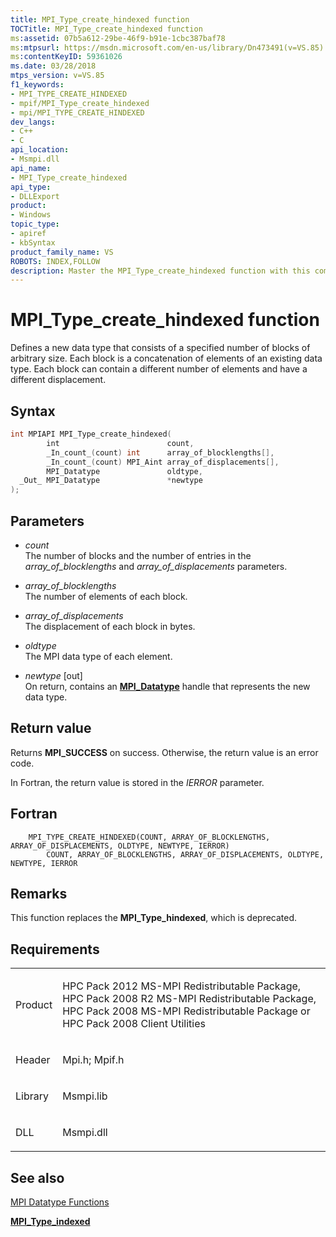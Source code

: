 ```yaml
---
title: MPI_Type_create_hindexed function
TOCTitle: MPI_Type_create_hindexed function
ms:assetid: 07b5a612-29be-46f9-b91e-1cbc387baf78
ms:mtpsurl: https://msdn.microsoft.com/en-us/library/Dn473491(v=VS.85)
ms:contentKeyID: 59361026
ms.date: 03/28/2018
mtps_version: v=VS.85
f1_keywords:
- MPI_TYPE_CREATE_HINDEXED
- mpif/MPI_Type_create_hindexed
- mpi/MPI_TYPE_CREATE_HINDEXED
dev_langs:
- C++
- C
api_location:
- Msmpi.dll
api_name:
- MPI_Type_create_hindexed
api_type:
- DLLExport
product:
- Windows
topic_type:
- apiref
- kbSyntax
product_family_name: VS
ROBOTS: INDEX,FOLLOW
description: Master the MPI_Type_create_hindexed function with this comprehensive guide. Learn about its syntax, parameters, and usage in data block creation.
---
```


# MPI\_Type\_create\_hindexed function

Defines a new data type that consists of a specified number of blocks of arbitrary size. Each block is a concatenation of elements of an existing data type. Each block can contain a different number of elements and have a different displacement.

## Syntax

``` c++
int MPIAPI MPI_Type_create_hindexed(
        int                        count,
        _In_count_(count) int      array_of_blocklengths[],
        _In_count_(count) MPI_Aint array_of_displacements[],
        MPI_Datatype               oldtype,
  _Out_ MPI_Datatype               *newtype
);
```

## Parameters

  - *count*  
    The number of blocks and the number of entries in the *array\_of\_blocklengths* and *array\_of\_displacements* parameters.

  - *array\_of\_blocklengths*  
    The number of elements of each block.

  - *array\_of\_displacements*  
    The displacement of each block in bytes.

  - *oldtype*  
    The MPI data type of each element.

  - *newtype* \[out\]  
    On return, contains an [**MPI\_Datatype**](mpi-datatype-enumeration.md) handle that represents the new data type.

## Return value

Returns **MPI\_SUCCESS** on success. Otherwise, the return value is an error code.

In Fortran, the return value is stored in the *IERROR* parameter.

## Fortran

``` FORTRAN
    MPI_TYPE_CREATE_HINDEXED(COUNT, ARRAY_OF_BLOCKLENGTHS, ARRAY_OF_DISPLACEMENTS, OLDTYPE, NEWTYPE, IERROR)
        COUNT, ARRAY_OF_BLOCKLENGTHS, ARRAY_OF_DISPLACEMENTS, OLDTYPE, NEWTYPE, IERROR
```

## Remarks

This function replaces the **MPI\_Type\_hindexed**, which is deprecated.

## Requirements

<table>
<colgroup>
<col/>
<col/>
</colgroup>
<tbody>
<tr class="odd">
<td><p>Product</p></td>
<td><p>HPC Pack 2012 MS-MPI Redistributable Package, HPC Pack 2008 R2 MS-MPI Redistributable Package, HPC Pack 2008 MS-MPI Redistributable Package or HPC Pack 2008 Client Utilities</p></td>
</tr>
<tr class="even">
<td><p>Header</p></td>
<td>Mpi.h;
Mpif.h</td>
</tr>
<tr class="odd">
<td><p>Library</p></td>
<td>Msmpi.lib</td>
</tr>
<tr class="even">
<td><p>DLL</p></td>
<td>Msmpi.dll</td>
</tr>
</tbody>
</table>


## See also

[MPI Datatype Functions](mpi-datatype-functions.md)

[**MPI\_Type\_indexed**](mpi-type-indexed-function.md)

